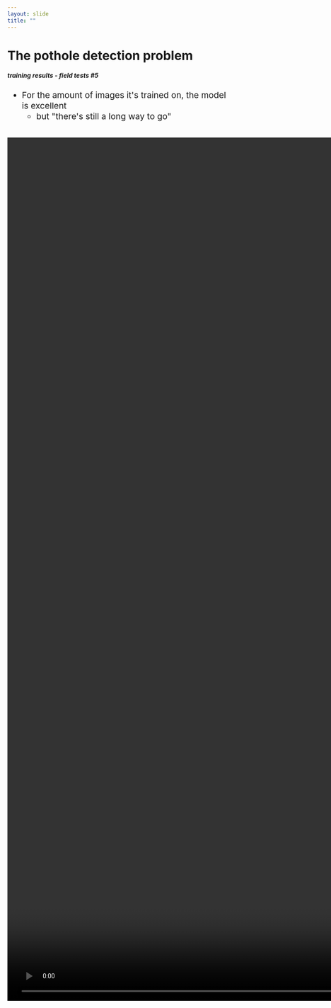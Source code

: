 ```yaml
---
layout: slide
title: ""
---
```


# The pothole detection problem
##### **training results - field tests #5**

<div markdown="1" style="font-size:2vw;ul{font-size:10vw};">

- For the amount of images it's trained on, the model is excellent
	- but "there's still a long way to go"
</div>
<br>

<video height="50%" controls autoplay muted loop>
  <source src="http://deeplearning.ge.imati.cnr.it/genova-5G/video/VID_20211031_164811.mp4-inference.mp4" type="video/mp4" />
  Your browser does not support the video tag.
</video>

